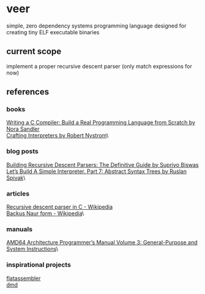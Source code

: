 # veer
simple, zero dependency systems programming language designed for creating tiny ELF executable binaries

## current scope
implement a proper recursive descent parser (only match expressions for now)

## references

### books
[Writing a C Compiler: Build a Real Programming Language from Scratch by Nora Sandler](https://nostarch.com/writing-c-compiler)\
[Crafting Interpreters by Robert Nystrom](https://craftinginterpreters.com/)\

### blog posts
[Building Recursive Descent Parsers: The Definitive Guide by Supriyo Biswas](https://www.booleanworld.com/building-recursive-descent-parsers-definitive-guide/)\
[Let’s Build A Simple Interpreter. Part 7: Abstract Syntax Trees by Ruslan Spivak](https://ruslanspivak.com/lsbasi-part7/)\

### articles
[Recursive descent parser in C - Wikipedia](https://en.wikipedia.org/wiki/Recursive_descent_parser#C_implementation)\
[Backus Naur form - Wikipedia](https://en.wikipedia.org/wiki/Backus%E2%80%93Naur_form)\

### manuals
[AMD64 Architecture Programmer’s Manual Volume 3: General-Purpose and System Instructions](https://community.amd.com/sdtpp67534/attachments/sdtpp67534/processors-discussions/29160/1/AMD64-3.pdf)\

### inspirational projects
[flatassembler](https://github.com/tgrysztar/fasm)\
[dmd](https://github.com/dlang/dmd/)